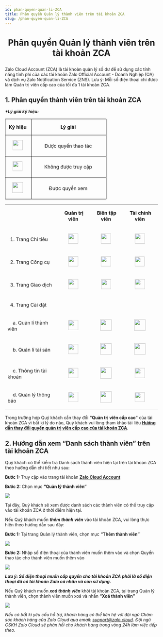 ```yaml
---
id: phan-quyen-quan-li-ZCA
title: Phân quyền Quản lý thành viên trên tài khoản ZCA
slug: /phan-quyen-quan-li-ZCA
---
```


# <p align="center">Phân quyền Quản lý thành viên trên tài khoản ZCA</p>

Zalo Cloud Account (ZCA) là tài khoản quản lý số dư để sử dụng các tính năng tính phí của các tài khoản Zalo Official Account - Doanh Nghiệp (OA) và dịch vụ Zalo Notification Service (ZNS). Lưu ý: Mỗi số điện thoại chỉ được làm Quản trị viên cấp cao của tối đa 1 tài khoản ZCA.

## 1. Phân quyền thành viên trên tài khoản ZCA

_**\*Lý giải ký hiệu:**_

<table class="ck-table-resized" style="background-color:transparent;"><colgroup><col style="width:25.8%;"><col style="width:74.2%;"></colgroup><tbody><tr><td style="background-color:transparent;border:1px solid rgb(0, 0, 0);padding:0px;width:85px;"><p style="margin-left:0px;text-align:center;"><strong>Ký hiệu</strong>&nbsp;</p></td><td style="background-color:transparent;border:1px solid rgb(0, 0, 0);padding:0px;width:234px;"><p style="margin-left:0px;text-align:center;"><strong>Lý giải</strong>&nbsp;</p></td></tr><tr><td style="background-color:transparent;border:1px solid rgb(0, 0, 0);padding:0px;width:85px;"><p style="margin-left:0px;text-align:center;"><img class="image_resized" style="width:33px;" src="https://stc-oa.zdn.vn/uploads/f4c84fec737173445771416805774d0a.png">&nbsp;</p></td><td style="background-color:transparent;border:1px solid rgb(0, 0, 0);padding:0px;width:234px;"><p style="margin-left:0px;text-align:center;">Được quyền thao tác&nbsp;</p></td></tr><tr><td style="background-color:transparent;border:1px solid rgb(0, 0, 0);padding:0px;width:85px;"><p style="margin-left:0px;text-align:center;"><img class="image_resized" style="width:32px;" src="https://stc-oa.zdn.vn/uploads/9b9685c94ab8f9ec9413adae867bff56.png">&nbsp;</p></td><td style="background-color:transparent;border:1px solid rgb(0, 0, 0);padding:0px;width:234px;"><p style="margin-left:0px;text-align:center;">Không được truy cập&nbsp;</p></td></tr><tr><td style="background-color:transparent;border:1px solid rgb(0, 0, 0);padding:0px;width:85px;"><p style="margin-left:0px;text-align:center;"><img class="image_resized" style="width:35px;" src="https://stc-oa.zdn.vn/uploads/c3ed980bdedbae00c7fa8cc33b09bd5c.png">&nbsp;</p></td><td style="background-color:transparent;border:1px solid rgb(0, 0, 0);padding:0px;width:234px;"><p style="margin-left:0px;text-align:center;">Được quyền xem&nbsp;</p></td></tr></tbody></table>

<table><tbody><tr><td><p style="margin-left:0px;">&nbsp;</p></td><td><p style="margin-left:0px;text-align:center;"><strong>Quản trị viên&nbsp;</strong></p></td><td><p style="margin-left:0px;text-align:center;"><strong>Biên tập viên&nbsp;</strong></p></td><td><p style="margin-left:0px;text-align:center;"><strong>Tài chính viên&nbsp;</strong></p></td></tr><tr><td><p style="margin-left:0px;">&nbsp; 1. Trang Chi tiêu&nbsp;</p></td><td><p style="margin-left:0px;text-align:center;"><img class="image_resized" style="width:33px;" src="https://stc-oa.zdn.vn/uploads/9fd7f853937e4a15936125e6533f7f8d.png">&nbsp;</p></td><td><p style="margin-left:0px;text-align:center;"><img class="image_resized" style="width:33px;" src="https://stc-oa.zdn.vn/uploads/4f9d2a1baa6d4be6b8286c4bcb80dabb.png">&nbsp;</p></td><td><p style="margin-left:0px;text-align:center;"><img class="image_resized" style="width:33px;" src="https://stc-oa.zdn.vn/uploads/a308b2248ad2ad801cb41633f0addc91.png">&nbsp;</p></td></tr><tr><td><p style="margin-left:0px;">&nbsp; 2. Trang Công cụ&nbsp;</p></td><td><p style="margin-left:0px;text-align:center;"><img class="image_resized" style="width:33px;" src="https://stc-oa.zdn.vn/uploads/23743bef16f5219a150f40d8cf86ab81.png">&nbsp;</p></td><td><p style="margin-left:0px;text-align:center;"><img class="image_resized" style="width:33px;" src="https://stc-oa.zdn.vn/uploads/aa24725fb50f2a2d2018fb3194eedf90.png">&nbsp;</p></td><td><p style="margin-left:0px;text-align:center;"><img class="image_resized" style="width:32px;" src="https://stc-oa.zdn.vn/uploads/60561b029e949a0823aa6233da248d59.png">&nbsp;</p></td></tr><tr><td><p style="margin-left:0px;">&nbsp; 3. Trang Giao dịch&nbsp;</p></td><td><p style="margin-left:0px;text-align:center;"><img class="image_resized" style="width:33px;" src="https://stc-oa.zdn.vn/uploads/ec8693532e2316f289a2b93ee87c1fa6.png">&nbsp;</p></td><td><p style="margin-left:0px;text-align:center;"><img class="image_resized" style="width:32px;" src="https://stc-oa.zdn.vn/uploads/70b6e801e7bb1a9ad8a2493275ae9552.png">&nbsp;</p></td><td><p style="margin-left:0px;text-align:center;"><img class="image_resized" style="width:33px;" src="https://stc-oa.zdn.vn/uploads/151761d87bc36a1b9877df5c39faf536.png">&nbsp;</p></td></tr><tr><td><p style="margin-left:0px;">&nbsp; 4. Trang Cài đặt&nbsp;</p></td><td><p style="margin-left:0px;text-align:center;">&nbsp;</p></td><td><p style="margin-left:0px;text-align:center;">&nbsp;</p></td><td><p style="margin-left:0px;text-align:center;">&nbsp;</p></td></tr><tr><td><p style="margin-left:0px;">&nbsp; &nbsp; a. Quản lí thành viên&nbsp;</p></td><td><p style="margin-left:0px;text-align:center;"><img class="image_resized" style="width:33px;" src="https://stc-oa.zdn.vn/uploads/7c2b92957c0ba3276e6d546e5f1d5c9d.png">&nbsp;</p></td><td><p style="margin-left:0px;text-align:center;"><img class="image_resized" style="width:37px;" src="https://stc-oa.zdn.vn/uploads/15760ca95b25823676729f505e993a01.png">&nbsp;</p></td><td><p style="margin-left:0px;text-align:center;"><img class="image_resized" style="width:37px;" src="https://stc-oa.zdn.vn/uploads/a6fb73675391e04f907d0b2e70562197.png">&nbsp;</p></td></tr><tr><td><p style="margin-left:0px;">&nbsp; &nbsp; b. Quản lí tài sản&nbsp;</p></td><td><p style="margin-left:0px;text-align:center;"><img class="image_resized" style="width:33px;" src="https://stc-oa.zdn.vn/uploads/7fc8723d41bb938c0d03a375e4cc202a.png">&nbsp;</p></td><td><p style="margin-left:0px;text-align:center;"><img class="image_resized" style="width:37px;" src="https://stc-oa.zdn.vn/uploads/48bb0551e0abf46fce0ed7253128e8d1.png">&nbsp;</p></td><td><p style="margin-left:0px;text-align:center;"><img class="image_resized" style="width:37px;" src="https://stc-oa.zdn.vn/uploads/3ff048202db6166c6ed7a16c9e414897.png">&nbsp;</p></td></tr><tr><td><p style="margin-left:0px;">&nbsp; &nbsp; c. Thông tin tài khoản&nbsp;</p></td><td><p style="margin-left:0px;text-align:center;"><img class="image_resized" style="width:33px;" src="https://stc-oa.zdn.vn/uploads/0d34707252c9bf6d186f34fed3b59596.png">&nbsp;</p></td><td><p style="margin-left:0px;text-align:center;"><img class="image_resized" style="width:37px;" src="https://stc-oa.zdn.vn/uploads/09d4ebcae1fe43bbbf60aacade34b34e.png">&nbsp;</p></td><td><p style="margin-left:0px;text-align:center;"><img class="image_resized" style="width:33px;" src="https://stc-oa.zdn.vn/uploads/e33c10d6e91f32386664e252402440ef.png">&nbsp;</p></td></tr><tr><td><p style="margin-left:0px;">&nbsp; &nbsp; d. Quản lý thông báo&nbsp;</p></td><td><p style="margin-left:0px;text-align:center;"><img class="image_resized" style="width:33px;" src="https://stc-oa.zdn.vn/uploads/3da9b5918bf266ea870cbbe08ec74248.png">&nbsp;</p></td><td><p style="margin-left:0px;text-align:center;"><img class="image_resized" style="width:37px;" src="https://stc-oa.zdn.vn/uploads/d6181f839560d06828094cdc8a3fe890.png">&nbsp;</p></td><td><p style="margin-left:0px;text-align:center;"><img class="image_resized" style="width:32px;" src="https://stc-oa.zdn.vn/uploads/85de483fe0272e16148e02c241d812b7.png">&nbsp;</p></td></tr></tbody></table>

Trong trường hợp Quý khách cần thay đổi **"Quản trị viên cấp cao"** của tài khoản ZCA vì bất kì lý do nào, Quý khách vui lòng tham khảo tài liệu [**Hướng dẫn thay đổi quyền quản trị viên cấp cao của tài khoản ZCA**](https://zalo.cloud/blog/huong-dan-thay-doi-quyen-quan-tri-vien-cap-cao-cua-tai-khoan-zca/z4ujvknzjwbnqavdkj).

## 2. Hướng dẫn xem “Danh sách thành viên” trên tài khoản ZCA

Quý khách có thể kiểm tra Danh sách thành viên hiện tại trên tài khoản ZCA theo hướng dẫn chi tiết như sau:

**Bước 1:** Truy cập vào trang tài khoản [**Zalo Cloud Account**](https://account.zalo.cloud/spending/overview)

**Bước 2:** Chọn mục **“Quản lý thành viên”**

<p style={{ textAlign: "center" }}>
  <img src="https://stc-oa.zdn.vn/uploads/a6d74badcc87bc2d34179069b69966be.png" />
</p>

Tại đây, Quý khách sẽ xem được danh sách các thành viên có thể truy cập vào tài khoản ZCA ở thời điểm hiện tại.

Nếu Quý khách muốn _**thêm thành viên**_ vào tài khoản ZCA, vui lòng thực hiện theo hướng dẫn sau đây:

**Bước 1:** Tại trang Quản lý thành viên, chọn mục **“Thêm thành viên”**

<p style={{ textAlign: "center" }}>
  <img src="https://stc-oa.zdn.vn/uploads/7f178bf2fba824968a638e03b64e2630.png" />
</p>

**Bước 2:** Nhập số điện thoại của thành viên muốn thêm vào và chọn Quyền thao tác cho thành viên muốn thêm vào

<p style={{ textAlign: "center" }}>
  <img src="https://stc-oa.zdn.vn/uploads/27a94b9d1925fc703dc6e1d884b87b91.png" />
</p>

_**Lưu ý: Số điện thoại muốn cấp quyền cho tài khoản ZCA phải là số điện thoại đã có tài khoản Zalo cá nhân và còn sử dụng.**_

Nếu Quý khách muốn _**xoá thành viên**_ khỏi tài khoản ZCA, tại trang Quản lý thành viên, chọn thành viên muốn xoá và nhấn **“Xoá thành viên”**

<p style={{ textAlign: "center" }}>
  <img src="https://stc-oa.zdn.vn/uploads/9ef00ab2b87152f3d5290ea3e2edebb9.png" />
</p>

_Nếu có bất kì yêu cầu hỗ trợ, khách hàng có thể liên hệ với đội ngũ Chăm sóc khách hàng của Zalo Cloud qua email:_ [_support@zalo.cloud_](mailto:support@zalo.cloud)_. Đội ngũ CSKH Zalo Cloud sẽ phản hồi cho khách hàng trong vòng 24h làm việc tiếp theo._
